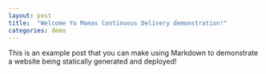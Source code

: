 ```yaml
---
layout: post
title:  "Welcome Yo Mamas Continuous Delivery demonstration!"
categories: demo
---
```


This is an example post that you can make using Markdown to demonstrate a website being statically generated and deployed!
